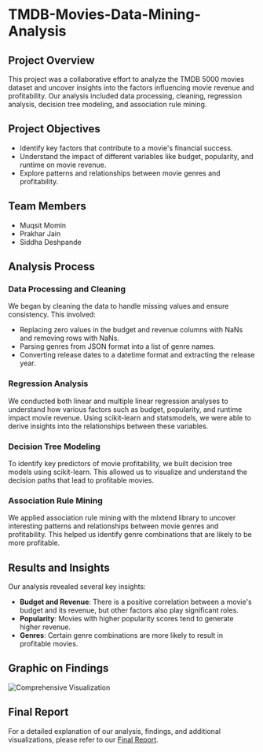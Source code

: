 # TMDB-Movies-Data-Mining-Analysis

## Project Overview

This project was a collaborative effort to analyze the TMDB 5000 movies dataset and uncover insights into the factors influencing movie revenue and profitability. Our analysis included data processing, cleaning, regression analysis, decision tree modeling, and association rule mining.

## Project Objectives

- Identify key factors that contribute to a movie's financial success.
- Understand the impact of different variables like budget, popularity, and runtime on movie revenue.
- Explore patterns and relationships between movie genres and profitability.

## Team Members

- Muqsit Momin
- Prakhar Jain
- Siddha Deshpande

## Analysis Process

### Data Processing and Cleaning
We began by cleaning the data to handle missing values and ensure consistency. This involved:
- Replacing zero values in the budget and revenue columns with NaNs and removing rows with NaNs.
- Parsing genres from JSON format into a list of genre names.
- Converting release dates to a datetime format and extracting the release year.

### Regression Analysis
We conducted both linear and multiple linear regression analyses to understand how various factors such as budget, popularity, and runtime impact movie revenue. Using scikit-learn and statsmodels, we were able to derive insights into the relationships between these variables.

### Decision Tree Modeling
To identify key predictors of movie profitability, we built decision tree models using scikit-learn. This allowed us to visualize and understand the decision paths that lead to profitable movies.

### Association Rule Mining
We applied association rule mining with the mlxtend library to uncover interesting patterns and relationships between movie genres and profitability. This helped us identify genre combinations that are likely to be more profitable.

## Results and Insights

Our analysis revealed several key insights:
- **Budget and Revenue**: There is a positive correlation between a movie's budget and its revenue, but other factors also play significant roles.
- **Popularity**: Movies with higher popularity scores tend to generate higher revenue.
- **Genres**: Certain genre combinations are more likely to result in profitable movies.

## Graphic on Findings

![Comprehensive Visualization](link-to-graphic)

## Final Report

For a detailed explanation of our analysis, findings, and additional visualizations, please refer to our [Final Report](link-to-final-report).


